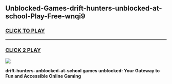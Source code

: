 
## Unblocked-Games-drift-hunters-unblocked-at-school-Play-Free-wnqi9
<h3>
<a href="https://premium76.site?title=drift-hunters-unblocked-at-school&ref=18A">CLICK TO PLAY</a></h3>
<hr>

<h3>
<a href="https://premium76.site?title=drift-hunters-unblocked-at-school&ref=18A">CLICK 2 PLAY</a>
  
</h3>

<a href="https://premium76.site?title=drift-hunters-unblocked-at-school&ref=18A"><img src="https://clearcache.store/games.png"></a>


**drift-hunters-unblocked-at-school games unblocked: Your Gateway to Fun and Accessible Online Gaming**
